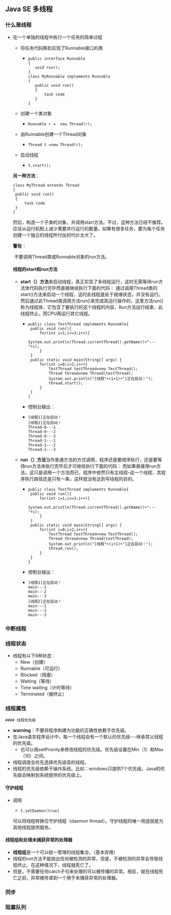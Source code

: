 ## Java SE 多线程

### 什么是线程

 - 在一个单独的线程中执行一个任务的简单过程

    - 将任务代码移到实现了Runnable接口的类

       - ```
         public interface Runnable
         {
         	void run();
         }
         class MyRunnable implements Runnable
         {
         	public void run()
         	{
         		task code
         	}
         }
         ```

   - 创建一个类对象

     - ```
       Runnable r =  new Thread(r);
       ```

   - 由Runnable创建一个Thread对象

     - ```
       Thread t =new Thread(r);
       ```

   - 启动线程

     - ```
       t.start();
       ```

   **另一种方法**：

   ```
   class MyThread extends Thread
   {
   	public void run()
   	{
   		task code
   	}
   }
   ```

   ​		然后，构造一个子类的对象，并调用start方法。不过，这种方法已经不推荐。应该从运行机制上减少需要并行运行的数量。如果有很多任务，要为每个任务创建一个独立的线程所付出的代价太大了。

   **警告**：

   ​	不要调用Thread类或Runnable对象的run方法。

   #### 线程的start和run方法

   - **start（）方法**来启动线程，真正实现了多线程运行，这时无需等待run方法体代码执行完毕而直接继续执行下面的代码： 通过调用Thread类的start()方法来启动一个线程，这时此线程是处于就绪状态，并没有运行。然后通过此Thread类调用方法run()来完成其运行操作的，这里方法run()称为线程体，它包含了要执行的这个线程的内容，Run方法运行结束，此线程终止，而CPU再运行其它线程。

     - ```
       public class TestThread implements Runnable{
       	public void run(){
       		for(int i=1;i<=3;i++){
       			System.out.println(Thread.currentThread().getName()+"---"+i);
       		}
       	}
       	public static void main(String[] args) {
       		for(int i=0;i<2;i++){
       			TestThread testThread=new TestThread();
       			Thread thread=new Thread(testThread);
       			System.out.println("[线程"+(i+1)+"]正在启动！");
       			thread.start();
       		}
       	}
       }
       
       ```

     - 控制台输出：

     - ```
       [线程1]正在启动！
       [线程2]正在启动！
       Thread-0---1
       Thread-0---2
       Thread-0---3
       Thread-1---1
       Thread-1---2
       Thread-1---3
       
       ```

   - **run（）方法**当作普通方法的方式调用，程序还是要顺序执行，还是要等待run方法体执行完毕后才可继续执行下面的代码： 而如果直接用run方法，这只是调用一个方法而已，程序中依然只有主线程–这一个线程，其程序执行路径还是只有一条，这样就没有达到写线程的目的。

     - ```
       public class TestThread implements Runnable{
       	public void run(){
       		for(int i=1;i<=3;i++){
       			System.out.println(Thread.currentThread().getName()+"---"+i);
       		}
       	}
       	public static void main(String[] args) {
       		for(int i=0;i<2;i++){
       			TestThread testThread=new TestThread();
       			Thread thread=new Thread(testThread);
       			System.out.println("[线程"+(i+1)+"]正在启动！");
       			thread.run();
       		}
       	}
       }
       
       ```

     - 控制台输出：

     - ```
       [线程1]正在启动！
       main---1
       main---2
       main---3
       [线程2]正在启动！
       main---1
       main---2
       main---3
       ```

       

### 中断线程



### 线程状态

- 线程有以下6种状态：
  - New（创建）
  - Runnable（可运行）
  - Blocked（阻塞）
  - Waiting（等待）
  - Time waiting（计时等待）
  - Terminated（被终止）

### 线程属性

	#### 线程优先级

- **warning**：不要将程序构建为功能的正确性依赖于优先级。
- 在Java语言程序设计中，每一个线程会有一个默认的优先级---继承其父线程的优先级。
  - 也可以用setPriority来修改线程的优先级。优先级设置在Min（1）和Max（10）之间。
- 线程调度会优先选择优先级高的线程。
- 线程的优先级依赖于操作系统。比如：windows只提供7个优先级。Java的优先级会映射到系统提供的优先级上。

#### 守护线程

 - 调用

    - ```
      t.setDaemon(true)
      ```

   可以将线程转换位守护线程（daemon thread）。守护线程的唯一用途就是为其他线程提供服务。

#### 线程组和处理未捕获异常的处理器

- **线程组**是一个可以统一管理的线程集合。（基本弃用）
- 线程的run方法不能抛出任何被检测的异常，但是，不被检测的异常会导致线程终止。在这种情况下，线程就死亡了。
- 但是，不需要任何catch子句来处理的可以被传播的异常。相反，就在线程死亡之前，异常被传递到一个用于未捕获异常的处理器。

### 同步

### 阻塞队列



